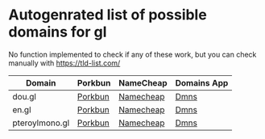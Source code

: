 # Autogenrated list of possible domains for gl

No function implemented to check if any of these work, but you can check manually with https://tld-list.com/

| Domain | Porkbun | NameCheap | Domains App |
|---|---|---|---|
| dou.gl | [Porkbun](https://porkbun.com/checkout/search?prb=e814663da1&tlds=&idnLanguage=&search=search&q=dou.gl) | [Namecheap](https://www.namecheap.com/domains/registration/results/?domain=dou.gl) | [Dmns](https://dmns.app/domains?q=dou.gl) |
| en.gl | [Porkbun](https://porkbun.com/checkout/search?prb=e814663da1&tlds=&idnLanguage=&search=search&q=en.gl) | [Namecheap](https://www.namecheap.com/domains/registration/results/?domain=en.gl) | [Dmns](https://dmns.app/domains?q=en.gl) |
| pteroylmono.gl | [Porkbun](https://porkbun.com/checkout/search?prb=e814663da1&tlds=&idnLanguage=&search=search&q=pteroylmono.gl) | [Namecheap](https://www.namecheap.com/domains/registration/results/?domain=pteroylmono.gl) | [Dmns](https://dmns.app/domains?q=pteroylmono.gl) |
